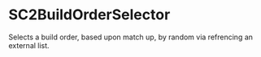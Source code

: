 # SC2BuildOrderSelector
Selects a build order, based upon match up, by random via refrencing an external list.
